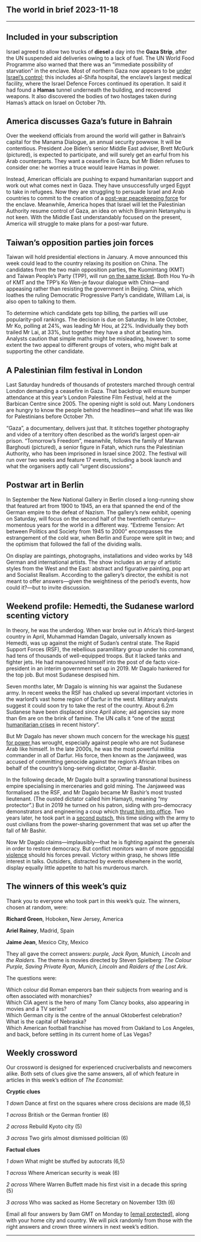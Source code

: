 ## The world in brief 2023-11-18

----------

## Included in your subscription



Israel agreed to allow two trucks of <strong>diesel </strong>a day into the <strong>Gaza Strip</strong>, after the UN suspended aid deliveries owing to a lack of fuel. The UN World Food Programme also warned that there was an “immediate possibility of starvation” in the enclave. Most of northern Gaza now appears to be [under Israel’s control](https://https://www.https://www.economist.com/middle-east-and-africa/2023/11/15/the-battle-of-northern-gaza-is-almost-over); this includes al-Shifa hospital, the enclave’s largest medical facility, where the Israel Defence Forces continued its operation. It said it had found a <strong>Hamas</strong> tunnel underneath the building, and recovered weapons. It also discovered the bodies of two hostages taken during Hamas’s attack on Israel on October 7th.

## America discusses Gaza’s future in Bahrain

Over the weekend officials from around the world will gather in Bahrain’s capital for the Manama Dialogue, an annual security powwow. It will be contentious. President Joe Biden’s senior Middle East adviser, Brett McGurk (pictured), is expected to participate, and will surely get an earful from his Arab counterparts. They want a ceasefire in Gaza, but Mr Biden refuses to consider one: he worries a truce would leave Hamas in power.

Instead, American officials are pushing to expand humanitarian support and work out what comes next in Gaza. They have unsuccessfully urged Egypt to take in refugees. Now they are struggling to persuade Israel and Arab countries to commit to the creation of a [post-war peacekeeping force](https://https://www.https://www.economist.com/the-world-ahead/2023/11/13/the-aftermath-of-the-war-with-israel-will-shape-palestinian-life) for the enclave. Meanwhile, America hopes that Israel will let the Palestinian Authority resume control of Gaza, an idea on which Binyamin Netanyahu is not keen. With the Middle East understandably focused on the present, America will struggle to make plans for a post-war future.

## Taiwan’s opposition parties join forces

Taiwan will hold presidential elections in January. A move announced this week could lead to the country relaxing its position on China. The candidates from the two main opposition parties, the Kuomintang (KMT) and Taiwan People’s Party (TPP), will run [on the same ticket](https://https://www.https://www.economist.com/asia/2023/11/15/taiwans-opposition-parties-unite). Both Hou Yu-ih of KMT and the TPP’s Ko Wen-je favour dialogue with China—and appeasing rather than resisting the government in Beijing. China, which loathes the ruling Democratic Progressive Party’s candidate, William Lai, is also open to talking to them. 

To determine which candidate gets top billing, the parties will use popularity-poll rankings. The decision is due on Saturday. In late October, Mr Ko, polling at 24%, was leading Mr Hou, at 22%. Individually they both trailed Mr Lai, at 33%, but together they have a shot at beating him. Analysts caution that simple maths might be misleading, however: to some extent the two appeal to different groups of voters, who might balk at supporting the other candidate. 

## A Palestinian film festival in London

Last Saturday hundreds of thousands of protesters marched through central London demanding a ceasefire in Gaza. That backdrop will ensure bumper attendance at this year’s London Palestine Film Festival, held at the Barbican Centre since 2005. The opening night is sold out. Many Londoners are hungry to know the people behind the headlines—and what life was like for Palestinians before October 7th.

“Gaza”, a documentary, delivers just that. It stitches together photography and video of a territory often described as the world’s largest open-air prison. “Tomorrow’s Freedom”, meanwhile, follows the family of Marwan Barghouti (pictured), a senior figure in Fatah, which runs the Palestinian Authority, who has been imprisoned in Israel since 2002. The festival will run over two weeks and feature 17 events, including a book launch and what the organisers aptly call “urgent discussions”.

## Postwar art in Berlin

In September the New National Gallery in Berlin closed a long-running show that featured art from 1900 to 1945, an era that spanned the end of the German empire to the defeat of Nazism. The gallery’s new exhibit, opening on Saturday, will focus on the second half of the twentieth century—momentous years for the world in a different way. “Extreme Tension: Art between Politics and Society from 1945 to 2000” encompasses the estrangement of the cold war, when Berlin and Europe were split in two; and the optimism that followed the fall of the dividing walls. 

On display are paintings, photographs, installations and video works by 148 German and international artists. The show includes an array of artistic styles from the West and the East: abstract and figurative painting, pop art and Socialist Realism. According to the gallery’s director, the exhibit is not meant to offer answers—given the weightiness of the period’s events, how could it?—but to invite discussion.

## Weekend profile: Hemedti, the Sudanese warlord scenting victory

In theory, he was the underdog. When war broke out in Africa’s third-largest country in April, Muhammad Hamdan Dagalo, universally known as Hemedti, was up against the might of Sudan’s central state. The Rapid Support Forces (RSF), the rebellious paramilitary group under his command, had tens of thousands of well-equipped troops. But it lacked tanks and fighter jets. He had manoeuvred himself into the post of de facto vice-president in an interim government set up in 2019. Mr Dagalo hankered for the top job. But most Sudanese despised him. 

Seven months later, Mr Dagalo is winning his war against the Sudanese army. In recent weeks the RSF has chalked up several important victories in the warlord’s vast home region of Darfur in the west. Military analysts suggest it could soon try to take the rest of the country. About 6.2m Sudanese have been displaced since April alone; aid agencies say more than 6m are on the brink of famine. The UN calls it “one of the [worst humanitarian crises](https://https://www.https://www.economist.com/leaders/2023/11/16/the-world-is-ignoring-war-genocide-and-famine-in-sudan) in recent history”.

But Mr Dagalo has never shown much concern for the wreckage his [quest for power ](https://https://www.https://www.economist.com/middle-east-and-africa/2023/05/31/what-next-for-sudans-most-notorious-rebel-leader-known-as-hemedti)has wrought, especially against people who are not Sudanese Arab like himself. In the late 2000s, he was the most powerful militia commander in all of Darfur. His force, then known as the Janjaweed, was accused of committing genocide against the region’s African tribes on behalf of the country’s long-serving dictator, Omar al-Bashir.

In the following decade, Mr Dagalo built a sprawling transnational business empire specialising in mercenaries and gold mining. The Janjaweed was formalised as the RSF, and Mr Dagalo became Mr Bashir’s most trusted lieutenant. (The ousted dictator called him Hamayti, meaning “my protector”.) But in 2019 he turned on his patron, siding with pro-democracy demonstrators and engineering a coup which [thrust him into office](https://https://www.https://www.economist.com/middle-east-and-africa/2021/07/15/a-general-a-warlord-and-an-economist-vie-to-run-sudan). Two years later, he took part in a [second putsch](https://https://www.https://www.economist.com/middle-east-and-africa/sudans-democratic-transition-is-upended-by-a-second-coup-in-two-years/21805857), this time siding with the army to oust civilians from the power-sharing government that was set up after the fall of Mr Bashir. 

Now Mr Dagalo claims—implausibly—that he is fighting against the generals in order to restore democracy. But conflict monitors warn of more [genocidal violence](https://https://www.https://www.economist.com/middle-east-and-africa/2023/10/05/genocide-returns-to-darfur) should his forces prevail. Victory within grasp, he shows little interest in talks. Outsiders, distracted by events elsewhere in the world, display equally little appetite to halt his murderous march.

## The winners of this week’s quiz

Thank you to everyone who took part in this week’s quiz. The winners, chosen at random, were: 

<strong>Richard Green</strong>, Hoboken<strong>, </strong>New Jersey, America

<strong>Ariel Rainey</strong>, Madrid, Spain

<strong>Jaime Jean</strong>, Mexico City, Mexico

They all gave the correct answers:<em> purple, Jack Ryan, Munich, Lincoln </em>and<em> the Raiders. </em>The theme is movies directed by Steven Spielberg:<em> The Colour Purple, Saving Private Ryan, Munich, Lincoln </em>and<em> Raiders of the Lost Ark</em>.

The questions were:

Which colour did Roman emperors ban their subjects from wearing and is often associated with monarchies?  
 Which CIA agent is the hero of many Tom Clancy books, also appearing in movies and a TV series?  
 Which German city is the centre of the annual Oktoberfest celebration?  
 What is the capital of Nebraska?  
 Which American football franchise has moved from Oakland to Los Angeles, and back, before settling in its current home of Las Vegas?

## Weekly crossword

Our crossword is designed for experienced cruciverbalists and newcomers alike. Both sets of clues give the same answers, all of which feature in articles in this week’s edition of <em>The Economist</em>:

<strong>Cryptic clues</strong>

<em>1 down </em>Dance at first on the squares where cross decisions are made (6,5) 

<em>1 across </em>British or the German frontier (6)

<em>2 across</em> Rebuild Kyoto city (5)

<em>3 across</em> Two girls almost dismissed politician (6) 

<strong>Factual clues</strong>

<em>1 down </em>What might be stuffed by autocrats (6,5)

<em>1 across </em>Where American security is weak (6)

<em>2 across</em> Where Warren Buffett made his first visit in a decade this spring (5)

<em>3 across</em> Who was sacked as Home Secretary on November 13th (6) 

Email all four answers by 9am GMT on Monday to [[email&#160;protected]](https://https://www.https://www.economist.com/cdn-cgi/l/email-protection), along with your home city and country. We will pick randomly from those with the right answers and crown three winners in next week’s edition.

----------
